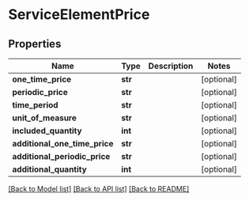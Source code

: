 # ServiceElementPrice


## Properties
Name | Type | Description | Notes
------------ | ------------- | ------------- | -------------
**one_time_price** | **str** |  | [optional] 
**periodic_price** | **str** |  | [optional] 
**time_period** | **str** |  | [optional] 
**unit_of_measure** | **str** |  | [optional] 
**included_quantity** | **int** |  | [optional] 
**additional_one_time_price** | **str** |  | [optional] 
**additional_periodic_price** | **str** |  | [optional] 
**additional_quantity** | **int** |  | [optional] 

[[Back to Model list]](../README.md#documentation-for-models) [[Back to API list]](../README.md#documentation-for-api-endpoints) [[Back to README]](../README.md)


